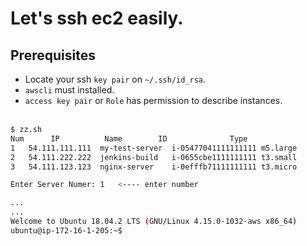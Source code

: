 # Let's ssh ec2 easily.

## Prerequisites
* Locate your ssh `key pair` on `~/.ssh/id_rsa`.
* `awscli` must installed.
* `access key pair` or `Role` has permission to describe instances.
<br><br>


```bash
$ zz.sh
Num 	 IP 		 Name 		 ID 			 Type
1 	54.111.111.111	my-test-server	i-05477041111111111	m5.large
2 	54.111.222.222	jenkins-build	i-0655cbe1111111111	t3.small
3 	54.111.123.123	nginx-server	i-0efffb71111111111	t3.micro

Enter Server Numer: 1   <---- enter number

...
...
Welcome to Ubuntu 18.04.2 LTS (GNU/Linux 4.15.0-1032-aws x86_64)
ubuntu@ip-172-16-1-205:~$
```
